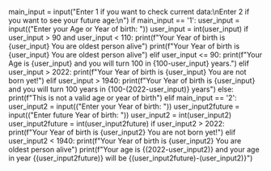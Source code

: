 main_input = input("Enter 1 if you want to check current data:\nEnter 2 if you want to see your future age:\n")
if main_input == '1':
    user_input = input(("Enter your Age or Year of birth: "))
    user_input = int(user_input)
    if user_input > 90 and user_input < 110:
        print(f"Your Year of birth is {user_input} You are oldest person alive")
        print(f"Your Year of birth is {user_input} You are oldest person alive")
    elif user_input <= 90:
        print(f"Your Age is {user_input} and you will turn 100 in {100-user_input} years.")
    elif user_input > 2022:
        print(f"Your Year of birth is {user_input} You are not born yet!")
    elif user_input > 1940:
        print(f"Your Year of birth is {user_input} and you will turn 100 years in {100-(2022-user_input)} years")
    else:
        print(f"This is not a valid age or year of birth")
elif main_input == '2':
    user_input2 = input(("Enter your Year of birth: "))
    user_input2future = input(("Enter future Year of birth: "))
    user_input2 = int(user_input2)
    user_input2future = int(user_input2future)
    if user_input2 > 2022:
        print(f"Your Year of birth is {user_input2} You are not born yet!")
    elif user_input2 < 1940:
        print(f"Your Year of birth is {user_input2} You are oldest person alive")
    print(f"Your age is {(2022-user_input2)} and your age in year {(user_input2future)} will be {(user_input2future)-(user_input2)}")
